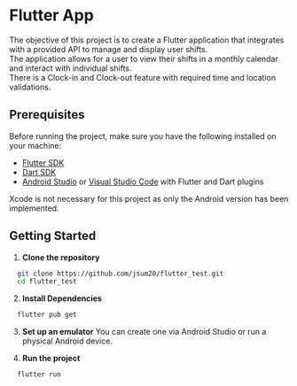 # Flutter App

The objective of this project is to create a Flutter application that integrates with a provided API to manage and display user shifts.  
The application allows for a user to view their shifts in a monthly calendar and interact with individual shifts.  
There is a Clock-in and Clock-out feature with required time and location validations.

## Prerequisites

Before running the project, make sure you have the following installed on your machine:

- [Flutter SDK](https://flutter.dev/docs/get-started/install)
- [Dart SDK](https://dart.dev/get-dart)
- [Android Studio](https://developer.android.com/studio) or [Visual Studio Code](https://code.visualstudio.com/) with Flutter and Dart plugins

Xcode is not necessary for this project as only the Android version has been implemented.

## Getting Started

1. **Clone the repository**

```bash
  git clone https://github.com/jsum20/flutter_test.git
  cd flutter_test
```

2. **Install Dependencies**

```bash
  flutter pub get
```

3. **Set up an emulator**
You can create one via Android Studio or run a physical Android device.

4. **Run the project**

```bash
  flutter run
```


